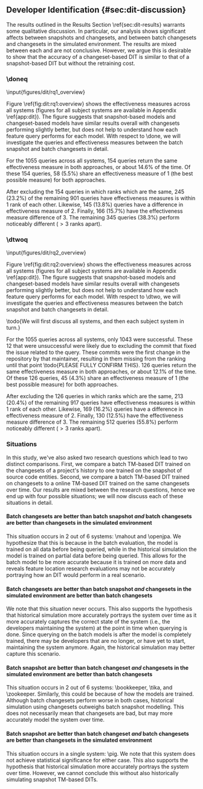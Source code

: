 ## Developer Identification {#sec:dit-discussion}

The results outlined in the Results Section \ref{sec:dit-results} warrants some
qualitative discussion.  In particular, our analysis shows significant affects
between snapshots and changesets, and between batch changesets and changesets
in the simulated environment.  The results are mixed between each and are not
conclusive.  However, we argue this is desirable to show that the accuracy of a
changeset-based DIT is similar to that of a snapshot-based DIT but without the
retraining cost.


### \doneq

<!--All
max bound:	38
same:	154	0.145971563981
same (ones):	58	0.0549763033175
diff of 1:	245	0.232227488152
diff of 2:	145	0.137440758294
diff of 3:	166	0.157345971564
within <=1:	245	0.232227488152
within <=5:	716	0.678672985782
within <=10:	845	0.800947867299
within <=50:	901	0.854028436019
other (>50.000000):	0	0.0
within <= 0 (1.000000%):	0	0.0
within <= 2 (5.000000%):	390	0.369668246445
within <= 4 (10.000000%):	658	0.623696682464
within <= 19 (50.000000%):	890	0.843601895735
other > 19 (50.000000%):	11	0.0104265402844
worst (Changesets - Snapshot) 33.0 -22.0
total:	1055
-->

\input{figures/dit/rq1_overview}

Figure \ref{fig:dit:rq1:overview} shows the effectiveness measures across all
systems (figures for all subject systems are available in
Appendix \ref{app:dit}). The figure suggests that snapshot-based models and
changeset-based models have similar results overall with changesets performing
slightly better, but does not help to understand how each feature query
performs for each model.  With respect to \done, we will investigate the
queries and effectiveness measures between the batch snapshot and batch
changesets in detail.

For the 1055 queries across all systems, 154 queries return the same
effectiveness measure in both approaches, or about 14.6% of the time.  Of these
154 queries, 58 (5.5%) share an effectiveness measure of 1 (the best possible
measure) for both approaches.

After excluding the 154 queries in which ranks which are the same, 245 (23.2%)
of the remaining 901 queries have effectiveness measures is within 1 rank of
each other.  Likewise, 145 (13.8%) queries have a difference in effectiveness
measure of 2.  Finally, 166 (15.7%) have the effectiveness measure difference
of 3.  The remaining 345 queries (38.3%) perform noticeably different ($> 3$
ranks apart).


### \dtwoq

<!--All
max bound:	38
same:	126	0.120805369128
same (ones):	45	0.0431447746884
diff of 1:	213	0.204218600192
diff of 2:	169	0.162032598274
diff of 3:	130	0.124640460211
within <=1:	213	0.204218600192
within <=5:	674	0.646212847555
within <=10:	848	0.813039309684
within <=50:	917	0.879194630872
other (>50.000000):	0	0.0
within <= 0 (1.000000%):	0	0.0
within <= 2 (5.000000%):	382	0.366251198466
within <= 4 (10.000000%):	601	0.576222435283
within <= 19 (50.000000%):	901	0.863854266539
other > 19 (50.000000%):	16	0.0153403643337
worst (Changesets - Historical) 37.0 -25.0
total:	1043
-->

\input{figures/dit/rq2_overview}

Figure \ref{fig:dit:rq2:overview} shows the effectiveness measures across all
systems (figures for all subject systems are available in Appendix
\ref{app:dit}). The figure suggests that snapshot-based models and
changeset-based models have similar results overall with changesets performing
slightly better, but does not help to understand how each feature query
performs for each model.  With respect to \dtwo, we will investigate the
queries and effectiveness measures between the batch snapshot and batch
changesets in detail.

\todo{We will first discuss all systems, and then each subject system in turn.}

For the 1055 queries across all systems, only 1043 were successful.  These 12
that were unsuccessful were likely due to excluding the commit that fixed the
issue related to the query.  These commits were the first change in the
repository by that maintainer, resulting in them missing from the ranking until
that point \todo{PLEASE FULLY CONFIRM THIS}.  126 queries return the same
effectiveness measure in both approaches, or about 12.1% of the time.  Of these
126 queries, 45 (4.3%) share an effectiveness measure of 1 (the best possible
measure) for both approaches.

After excluding the 126 queries in which ranks which are the same, 213 (20.4%)
of the remaining 917 queries have effectiveness measures is within 1 rank of
each other.  Likewise, 169 (16.2%) queries have a difference in effectiveness
measure of 2.  Finally, 130 (12.5%) have the effectiveness measure difference
of 3.  The remaining 512 queries (55.8%) perform noticeably different ($> 3$
ranks apart).

### Situations


In this study, we've also asked two research questions which lead to two
distinct comparisons.  First, we compare a batch TM-based DIT trained on the
changesets of a project's history to one trained on the snapshot of source code
entities.  Second, we compare a batch TM-based DIT trained on changesets to a
online TM-based DIT trained on the same changesets over time.  Our results are
mixed between the research questions, hence we end up with four possible
situations; we will now discuss each of these situations in detail.

<!--
    SS < CS && CS > HS
       2          5
            2
        mahout
        openjpa

    SS < CS && CS < HS
       2          1
            0

    SS > CS && CS > HS
       4          5
            3
        bookkeeper
        tika
        zookeeper

    SS > CS && CS < HS
       4          1
            1
        pig
-->

#### Batch changesets are better than batch snapshot *and* batch changesets are better than changesets in the simulated environment

This situation occurs in 2 out of 6 systems: \mahout and \openjpa.  We
hypothesize that this is because in the batch evaluation, the model is trained
on all data before being queried, while in the historical simulation the model
is trained on partial data before being queried.  This allows for the batch
model to be more accurate because it is trained on more data and reveals
feature location research evaluations may not be accurately portraying how an
DIT would perform in a real scenario.

#### Batch changesets are better than batch snapshot *and* changesets in the simulated environment are better than batch changesets

We note that this situation never occurs. This also supports the hypothesis
that historical simulation more accurately portrays the system over time as it
more accurately captures the correct state of the system (i.e., the developers
maintaining the system) at the point in time when querying is done.  Since
querying on the batch models is after the model is completely trained, there
may be developers that are no longer, or have yet to start, maintaining the
system anymore.  Again, the historical simulation may better capture this
scenario.

#### Batch snapshot are better than batch changeset *and* changesets in the simulated environment are better than batch changesets

This situation occurs in 2 out of 6 systems: \bookkeeper, \tika, and
\zookeeper.  Similarly, this could be because of how the models are trained.
Although batch changesets perform worse in both cases, historical simulation
using changesets outweighs batch snapshot modelling.  This does not necessarily
mean that changesets are bad, but may more accurately model the system over
time.

#### Batch snapshot are better than batch changeset *and* batch changesets are better than changesets in the simulated environment

This situation occurs in a single system: \pig.  We note that this system does
not achieve statistical significance for either case.  This also supports the
hypothesis that historical simulation more accurately portrays the system over
time.  However, we cannot conclude this without also historically simulating
snapshot TM-based DITs.

